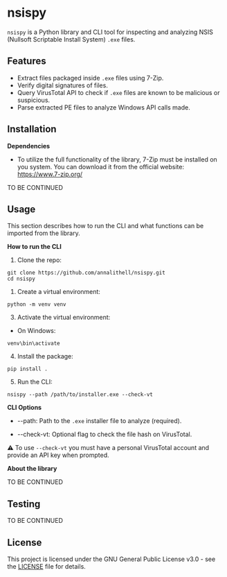 # nsispy 

`nsispy` is a Python library and CLI tool for inspecting and analyzing NSIS (Nullsoft Scriptable Install System) `.exe` files.

## Features
- Extract files packaged inside `.exe` files using 7-Zip.
- Verify digital signatures of files.
- Query VirusTotal API to check if `.exe` files are known to be malicious or suspicious.
- Parse extracted PE files to analyze Windows API calls made.

## Installation

**Dependencies**
- To utilize the full functionality of the library, 7-Zip must be installed on you system. You can download it from the official website: https://www.7-zip.org/ 

TO BE CONTINUED

## Usage

This section describes how to run the CLI and what functions can be imported from the library. 

**How to run the CLI**

1. Clone the repo:
```
git clone https://github.com/annalithell/nsispy.git
cd nsispy 
``` 

1. Create a virtual environment:

`python -m venv venv`

3. Activate the virtual environment:

- On Windows:

`venv\bin\activate` 

4. Install the package:

`pip install .` 

5. Run the CLI:
   
`nsispy --path /path/to/installer.exe --check-vt`

**CLI Options**
- --path: Path to the `.exe` installer file to analyze (required).

- --check-vt: Optional flag to check the file hash on VirusTotal.
  
⚠️ To use `--check-vt` you must have a personal VirusTotal account and provide an API key when prompted.

**About the library**

TO BE CONTINUED

## Testing

TO BE CONTINUED

## License
This project is licensed under the GNU General Public License v3.0 - see the [LICENSE](./LICENSE) file for details.
